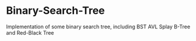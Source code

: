 # Binary-Search-Tree
Implementation of some binary search tree, including BST AVL Splay B-Tree and Red-Black Tree
